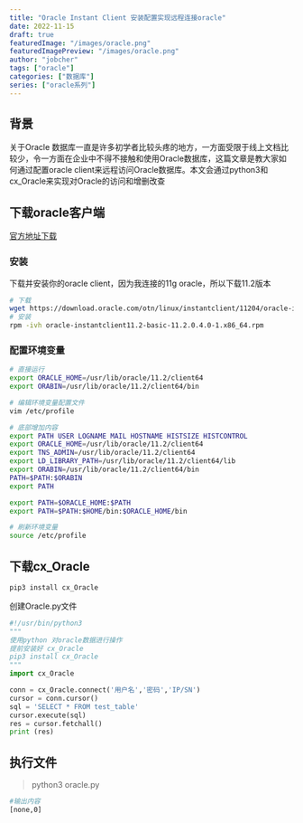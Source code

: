 ```yaml
---
title: "Oracle Instant Client 安装配置实现远程连接oracle"
date: 2022-11-15
draft: true
featuredImage: "/images/oracle.png"
featuredImagePreview: "/images/oracle.png"
author: "jobcher"
tags: ["oracle"]
categories: ["数据库"]
series: ["oracle系列"]
---
```

## 背景
关于Oracle 数据库一直是许多初学者比较头疼的地方，一方面受限于线上文档比较少，令一方面在企业中不得不接触和使用Oracle数据库，这篇文章是教大家如何通过配置oracle client来远程访问Oracle数据库。本文会通过python3和cx_Oracle来实现对Oracle的访问和增删改查
## 下载oracle客户端
[官方地址下载](https://www.oracle.com/database/technologies/instant-client/linux-x86-64-downloads.html)

### 安装
下载并安装你的oracle client，因为我连接的11g oracle，所以下载11.2版本
```sh
# 下载
wget https://download.oracle.com/otn/linux/instantclient/11204/oracle-instantclient11.2-basic-11.2.0.4.0-1.x86_64.rpm
# 安装
rpm -ivh oracle-instantclient11.2-basic-11.2.0.4.0-1.x86_64.rpm
```
### 配置环境变量
```sh
# 直接运行
export ORACLE_HOME=/usr/lib/oracle/11.2/client64
export ORABIN=/usr/lib/oracle/11.2/client64/bin
```
```sh
# 编辑环境变量配置文件
vim /etc/profile
```
```sh
# 底部增加内容
export PATH USER LOGNAME MAIL HOSTNAME HISTSIZE HISTCONTROL
export ORACLE_HOME=/usr/lib/oracle/11.2/client64
export TNS_ADMIN=/usr/lib/oracle/11.2/client64
export LD_LIBRARY_PATH=/usr/lib/oracle/11.2/client64/lib
export ORABIN=/usr/lib/oracle/11.2/client64/bin
PATH=$PATH:$ORABIN
export PATH

export PATH=$ORACLE_HOME:$PATH
export PATH=$PATH:$HOME/bin:$ORACLE_HOME/bin
```
```sh
# 刷新环境变量
source /etc/profile
```

## 下载cx_Oracle
```sh
pip3 install cx_Oracle
```
创建Oracle.py文件
```py
#!/usr/bin/python3
"""
使用python 对oracle数据进行操作
提前安装好 cx_Oracle
pip3 install cx_Oracle
"""
import cx_Oracle

conn = cx_Oracle.connect('用户名','密码','IP/SN')
cursor = conn.cursor()
sql = 'SELECT * FROM test_table'
cursor.execute(sql)
res = cursor.fetchall()
print (res)

```

## 执行文件
>python3 oracle.py
```sh
#输出内容
[none,0]
```